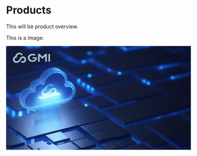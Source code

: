 # Products

This will be product overview.

This is a image:

![Zoom background (2).jpg](./attachments/Zoom%20background%20(2).jpg)